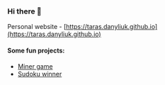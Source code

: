 ### Hi there 👋

Personal website - [https://taras.danyliuk.github.io](https://taras.danyliuk.github.io)

#### Some fun projects:
 - [Miner game](https://taras.danyliuk.github.io/miner-game)
 - [Sudoku winner](https://taras-danyliuk.github.io/sudokuWinner/)
 
<!--
**taras-danyliuk/taras-danyliuk** is a ✨ _special_ ✨ repository because its `README.md` (this file) appears on your GitHub profile.

Here are some ideas to get you started:

- 🔭 I’m currently working on ...
- 🌱 I’m currently learning ...
- 👯 I’m looking to collaborate on ...
- 🤔 I’m looking for help with ...
- 💬 Ask me about ...
- 📫 How to reach me: ...
- 😄 Pronouns: ...
- ⚡ Fun fact: ...
-->
